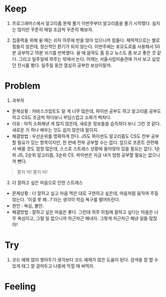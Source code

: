 # Keep

1. 프로그래머스에서 알고리즘 문제 풀기
이번주부터 알고리즘을 풀기 시작했다. 쉽지는 않지만 꾸준히 매일 조금씩 꾸준히 해보자.

2. 집중력을 위해 쉴 때는 쉬자
하루에 반을 앉아 있으니까 힘들다. 체력적으로는 별로 힘들지 않은데, 정신적인 환기가 되지 않는다. 이번주에는 포모도로를 사용해서 50분 공부하고 15분 쉬기를 반복했다. 쉴 때 음악도 좀 듣고 뉴스도 좀 보고 좋은 것 같다. 그리고 일주일에 하루는 밖에서 논다. 어제는 서울시립미술관에 가서 보고 싶었던 전시를 봤다. 일주일 동안 열심히 공부한 보상이랄까.

# Problem

1. 과부하
- 문제상황 : 자바스크립트도 알 게 너무 많은데, 파이썬 공부도 하고 알고리즘 공부도 하고 CS도 조금씩 하다보니 부담스럽고 소화가 벅차다.
- 이유 : 아직 소화해낸 게 많지 않은데, 새로운 정보들을 습득하다 보니 그런 것 같다. 새로운 거 하나 배우는 것도 쉽지 않은데 말이지.
- 해결방법 : 우선순위를 명확하게 한다. JS도 파이썬도 알고리즘도 CS도 전부 공부할 필요가 있는 항목이지만, 한 번에 전부 공부할 수는 없다. 앞으로 프론트 관련해서 배울 것도 엄청 많은데, 스스로 스트레스 상황에 들어앉아 있을 필요는 없다. 1순위 JS, 2순위 알고리즘, 3순위 CS. 파이썬은 지금 내가 엄청 공부할 필요는 없으니까 뺀다.
> 쫄지 마! 쫄지 마!

2. 더 잘하고 싶은 마음으로 인한 스트레스
- 문제상황 : 더 잘하고 싶고 마음 먹은 대로 구현하고 싶은데, 마음처럼 움직여 주질 않는다. '이걸 못 해...?'라는 생각이 학습 욕구를 떨어뜨린다.
- 원인 : 욕심, 불안.
- 해결방법 : 잘하고 싶은 마음은 좋다. 그런데 하루 아침에 잘하고 싶다는 마음은 너무 욕심이고, 그럴 일 없으니까 차근차근 해내자. 그렇게 차근차근 해낸 일들 많잖아!

# Try

1. 코드 예제 많이 쌓아두기
생각보다 코드 예제가 많은 도움이 된다. 검색을 잘 할 수 있게 태그 잘 걸어두고 나중에 막힐 때 써먹자.

# Feeling